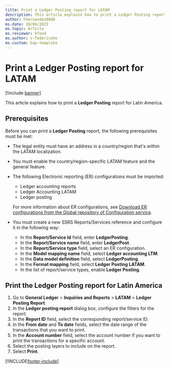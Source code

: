 ```yaml
---
title: Print a Ledger Posting report for LATAM
description: This article explains how to print a Ledger Posting report for Latin America.
author: Fhernandez0088
ms.date: 10/06/2023
ms.topic: Article
ms.reviewer: kfend
ms.author: v-federicohe
ms.custom: bap-template
---
```


# Print a Ledger Posting report for LATAM

[!include [banner](../includes/banner.md)]

This article explains how to print a **Ledger Posting** report for Latin America.

## Prerequisites

Before you can print a **Ledger Posting** report, the following prerequisites must be met:

- The legal entity must have an address in a country/region that's within the LATAM localization.
- You must enable the country/region-specific LATAM feature and the general feature.
- The following Electronic reporting (ER) configurations must be imported:

    - Ledger accounting reports
    - Ledger Accounting LATAM
    - Ledger posting

    For more information about ER configurations, see [Download ER configurations from the Global repository of Configuration service](../../../fin-ops-core/dev-itpro/analytics/er-download-configurations-global-repo.md).

- You must create a new SSRS Reports/Services reference and configure it in the following way:

    - In the **Report/Service Id** field, enter **LedgerPosting**.
    - In the **Report/Service name** field, enter **LedgerPost**.
    - In the **Report/Service type** field, select an ER configuration.
    - In the **Model mapping name** field, select **Ledger accounting LTM**.
    - In the **Data model definition** field, select **LedgerPosting**.
    - In the **Format mapping** field, select **Ledger Posting LATAM**.
    - In the list of report/service types, enable **Ledger Posting**.

## Print the Ledger Posting report for Latin America

1. Go to **General Ledger** \> **Inquiries and Reports** \> **LATAM** \> **Ledger Posting Report**.
2. In the **Ledger posting report** dialog box, configure the filters for the report.
3. In the **Report ID** field, select the corresponding report/service ID.
4. In the **From date** and **To date** fields, select the date range of the transactions that you want to print.
5. In the **Account number** field, select the account number if you want to print the transactions for a specific account.
6. Select the posting layers to include on the report.
7. Select **Print**.

[!INCLUDE[footer-include](../../includes/footer-banner.md)]
